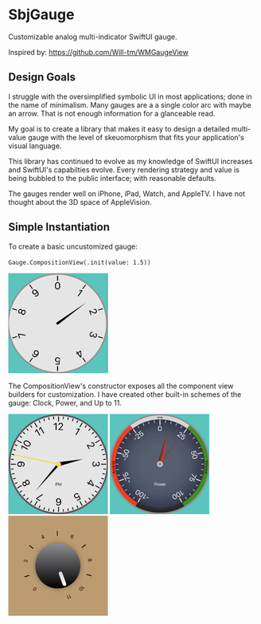 # SbjGauge

Customizable analog multi-indicator SwiftUI gauge.

Inspired by: https://github.com/Will-tm/WMGaugeView

## Design Goals

I struggle with the oversimplified symbolic UI in most applications; done in the name of minimalism. Many gauges are a a single color arc with maybe an arrow. That is not enough information for a glanceable read.

My goal is to create a library that makes it easy to design a detailed multi-value gauge with the level of skeuomorphism that fits your application's visual language.

This library has continued to evolve as my knowledge of SwiftUI increases and SwiftUI's capabilties evolve. Every rendering strategy and value is being bubbled to the public interface; with reasonable defaults.

The gauges render well on iPhone, iPad, Watch, and AppleTV. I have not thought about the 3D space of AppleVision.

## Simple Instantiation

To create a basic uncustomized gauge:

`Gauge.CompositionView(.init(value: 1.5))`

<img src="Sample-Default.png" alt="Default" width="200">

The CompositionView's constructor exposes all the component view builders for customization. I have created other built-in schemes of the gauge: Clock, Power, and Up to 11.

<img src="Sample-Clock.png" alt="Clock" width="200">
<img src="Sample-Power.png" alt="Power" width="200">
<img src="Sample-UpTo11.png" alt="11" width="200">




